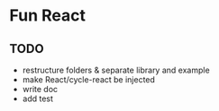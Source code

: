 # Fun React

## TODO

- restructure folders & separate library and example
- make React/cycle-react be injected
- write doc
- add test
